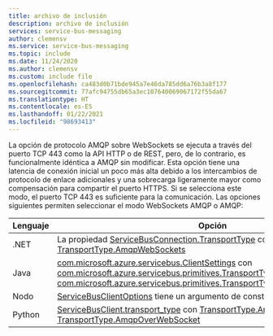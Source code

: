 ```yaml
---
title: archivo de inclusión
description: archivo de inclusión
services: service-bus-messaging
author: clemensv
ms.service: service-bus-messaging
ms.topic: include
ms.date: 11/24/2020
ms.author: clemensv
ms.custom: include file
ms.openlocfilehash: ca483d0b71bde945a7e46da785dd6a76b3a8f177
ms.sourcegitcommit: 77afc94755db65a3ec107640069067172f55da67
ms.translationtype: HT
ms.contentlocale: es-ES
ms.lasthandoff: 01/22/2021
ms.locfileid: "98693413"
---
```

La opción de protocolo AMQP sobre WebSockets se ejecuta a través del puerto TCP 443 como la API HTTP o de REST, pero, de lo contrario, es funcionalmente idéntica a AMQP sin modificar. Esta opción tiene una latencia de conexión inicial un poco más alta debido a los intercambios de protocolo de enlace adicionales y una sobrecarga ligeramente mayor como compensación para compartir el puerto HTTPS. Si se selecciona este modo, el puerto TCP 443 es suficiente para la comunicación. Las opciones siguientes permiten seleccionar el modo WebSockets AMQP o AMQP:

| Lenguaje | Opción   |
| -------- | ----- |
| .NET     | La propiedad [ServiceBusConnection.TransportType](/dotnet/api/microsoft.azure.servicebus.servicebusconnection.transporttype) con [TransportType.Amqp](/dotnet/api/microsoft.azure.servicebus.transporttype) o [TransportType.AmqpWebSockets](/dotnet/api/microsoft.azure.servicebus.transporttype) |
| Java     | [com.microsoft.azure.servicebus.ClientSettings](/java/api/com.microsoft.azure.servicebus.clientsettings.clientsettings) con [com.microsoft.azure.servicebus.primitives.TransportType.AMQP](/java/api/com.microsoft.azure.servicebus.primitives.transporttype) o [com.microsoft.azure.servicebus.primitives.TransportType.AMQP_WEB_SOCKETS](/java/api/com.microsoft.azure.servicebus.primitives.transporttype) |
| Nodo  | [ServiceBusClientOptions](/javascript/api/@azure/service-bus/servicebusclientoptions) tiene un argumento de constructor `webSocket`. |
| Python | [ServiceBusClient.transport_type](https://azuresdkdocs.blob.core.windows.net/$web/python/azure-servicebus/latest/azure.servicebus.html#azure.servicebus.ServiceBusClient) con [TransportType.Amqp](https://azuresdkdocs.blob.core.windows.net/$web/python/azure-servicebus/latest/azure.servicebus.html#azure.servicebus.TransportType) o [TransportType.AmqpOverWebSocket](https://azuresdkdocs.blob.core.windows.net/$web/python/azure-servicebus/latest/azure.servicebus.html#azure.servicebus.TransportType) |